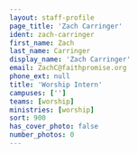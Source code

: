 ```yaml
---
layout: staff-profile
page_title: 'Zach Carringer'
ident: zach-carringer
first_name: Zach
last_name: Carringer
display_name: 'Zach Carringer'
email: ZachC@faithpromise.org
phone_ext: null
title: 'Worship Intern'
campuses: ['']
teams: [worship]
ministries: [worship]
sort: 900
has_cover_photo: false
number_photos: 0
---
```


